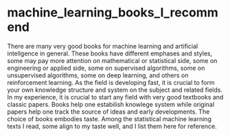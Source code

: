 # machine_learning_books_I_recommend

There are many very good books for machine learning and artificial intellgence in general. These books have different
emphases and styles, some may pay more attention on mathematical or statistical side, some on engineering or applied side, 
some on supervised algorithms, some on unsupervised algorithms, some on deep learning, and others on reinforcement learning. 
As the field is developing fast, it is crucial to form your own knowledge structure and system on the subject and related fields. 
In my experience, it is crucial to start any field with very good textbooks and classic papers. Books help one estabilish knowlege system while original papers help one track the source of ideas and early developments. The choice of books embodies taste. 
Among the statistical machine learning texts I read, some align to my taste well, and I list them here for reference.
